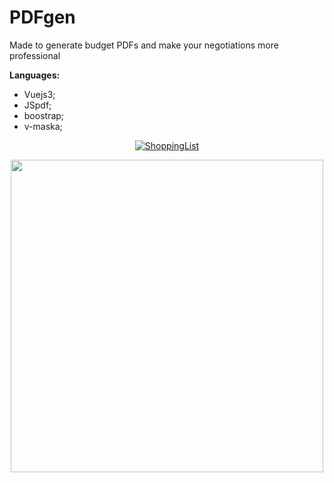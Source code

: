 # PDFgen

Made to generate budget PDFs and make your negotiations more professional

**Languages:**

- Vuejs3;
- JSpdf;
- boostrap;
- v-maska;

<div align="center">

  [![ShoppingList](https://img.shields.io/badge/PDFgen-Visit-9cf?style=for-the-badge&logo=vercel)](https://pdf-gen-rho.vercel.app/)

  <img src="https://user-images.githubusercontent.com/68437256/233816224-00646872-7570-4267-a1d5-bf027636c718.png" width="500">

</div>
